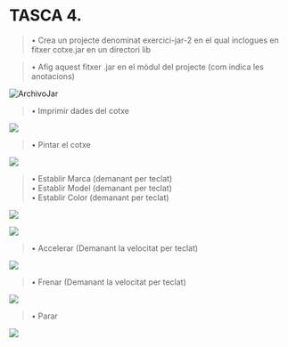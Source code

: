 # TASCA 4.
> • Crea un projecte denominat exercici-jar-2 en el qual inclogues en fitxer cotxe.jar en un
directori lib 

> • Afig aquest fitxer .jar en el mòdul del projecte (com indica les anotacions)


![ArchivoJar](file:///C:\Users\xus_x\Desktop\0,1.png)

> • Imprimir dades del cotxe

![](../../../1.png)

> • Pintar el cotxe

![](../../../2.png)

> • Establir Marca (demanant per teclat)  
• Establir Model (demanant per teclat)  
• Establir Color (demanant per teclat)

![](../../../3.png)

![](../../../4.png)
> • Accelerar (Demanant la velocitat per teclat)

![](../../../5.png)

> • Frenar (Demanant la velocitat per teclat)

![](../../../6.png)

> • Parar

![](../../../7.png)
